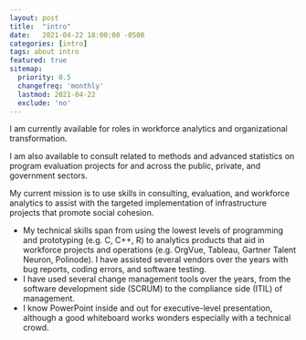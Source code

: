 ```yaml
---
layout: post
title:  "intro"
date:   2021-04-22 18:00:00 -0500
categories: [intro]
tags: about intro
featured: true
sitemap:
  priority: 0.5
  changefreq: 'monthly'
  lastmod: 2021-04-22
  exclude: 'no'
---
```


I am currently available for roles in workforce analytics and organizational transformation.

I am also available to consult related to methods and advanced statistics on program evaluation projects for and across the public, private, and government sectors.

My current mission is to use skills in consulting, evaluation, and workforce analytics to assist with the targeted implementation of infrastructure projects that promote social cohesion.

- My technical skills span from using the lowest levels of programming and prototyping (e.g. C, C++, R) to analytics products that aid in workforce projects and operations (e.g. OrgVue, Tableau, Gartner Talent Neuron, Polinode). I have assisted several vendors over the years with bug reports, coding errors, and software testing.
- I have used several change management tools over the years, from the software development side (SCRUM) to the compliance side (ITIL) of management.
- I know PowerPoint inside and out for executive-level presentation, although a good whiteboard works wonders especially with a technical crowd. 
